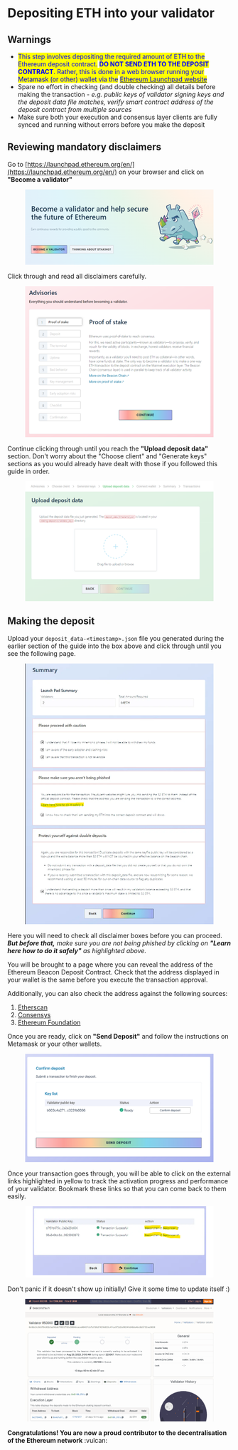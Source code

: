 # Depositing ETH into your validator

## Warnings

* <mark style="color:blue;">This step involves depositing the required amount of ETH to the Ethereum deposit contract.</mark> <mark style="color:blue;"></mark><mark style="color:blue;">**DO NOT SEND ETH TO THE DEPOSIT CONTRACT**</mark><mark style="color:blue;">. Rather, this is done in a web browser running your Metamask (or other) wallet via the</mark> [<mark style="color:blue;">Ethereum Launchpad website</mark>](https://launchpad.ethereum.org/en/)
* Spare no effort in checking (and double checking) all details before making the transaction - _e.g. public keys of validator signing keys and the deposit data file matches, verify smart contract address of the deposit contract from multiple sources_
* Make sure both your execution and consensus layer clients are fully synced and running without errors before you make the deposit

## Reviewing mandatory disclaimers

Go to [https://launchpad.ethereum.org/en/](https://launchpad.ethereum.org/en/) on your browser and click on **"Become a validator"**

<figure><img src="../.gitbook/assets/image (7).png" alt=""><figcaption></figcaption></figure>

Click through and read all disclaimers carefully.

<figure><img src="../.gitbook/assets/image (8).png" alt=""><figcaption></figcaption></figure>

Continue clicking through until you reach the **"Upload deposit data"** section. Don't worry about the "Choose client" and "Generate keys" sections as you would already have dealt with those if you followed this guide in order.&#x20;

<figure><img src="../.gitbook/assets/image (9).png" alt=""><figcaption></figcaption></figure>

## Making the deposit

Upload your `deposit_data-<timestamp>.json` file you generated during the earlier section of the guide into the box above and click through until you see the following page.

<figure><img src="../.gitbook/assets/image (11).png" alt=""><figcaption></figcaption></figure>

Here you will need to check all disclaimer boxes before you can proceed. _**But before that,** make sure you are not being phished by_ _clicking on **"Learn here how to do it safely"** as highlighted above._

You will be brought to a page where you can reveal the address of the Ethereum Beacon Deposit Contract. Check that the address displayed in your wallet is the same before you execute the transaction approval.&#x20;

Additionally, you can also check the address against the following sources:

1. [Etherscan](https://etherscan.io/address/0x00000000219ab540356cBB839Cbe05303d7705Fa)
2. [Consensys](https://consensys.net/blog/news/eth2-phase-0-deposit-contract-address/)
3. [Ethereum Foundation](https://ethereum.org/en/staking/deposit-contract/)

Once you are ready, click on **"Send Deposit"** and follow the instructions on Metamask or your other wallets.

<figure><img src="../.gitbook/assets/image (12).png" alt=""><figcaption></figcaption></figure>

Once your transaction goes through, you will be able to click on the external links highlighted in yellow to track the activation progress and performance of your validator. Bookmark these links so that you can come back to them easily.

<figure><img src="../.gitbook/assets/image (13).png" alt=""><figcaption></figcaption></figure>

Don't panic if it doesn't show up initially! Give it some time to update itself :)&#x20;

<figure><img src="../.gitbook/assets/image (14).png" alt=""><figcaption></figcaption></figure>

**Congratulations! You are now a proud contributor to the decentralisation of the Ethereum network** :vulcan:

